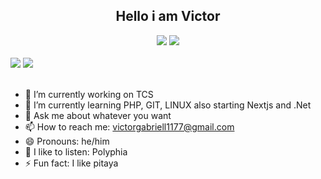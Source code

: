 <!DOCTYPE html>
<html lang="en">
<head>
    <meta charset="UTF-8">
    <meta http-equiv="X-UA-Compatible" content="IE=edge">
    <meta name="viewport" content="width=device-width, initial-scale=1.0">
</head>
<body>
    <div align="center">
        <h2 align="center"> Hello i am Victor </h2>
    </div>
    <div align = "center">
        <img src="https://github-readme-stats.vercel.app/api?username=voctif&show_icons=true&theme=transparent&hide_border=true">
        <a href=""><img src="https://github-readme-stats.vercel.app/api/top-langs/?username=voctif&layout=compact&theme=transparent&hide_border=true"></a>
    </div>
    <div>
        <br>
        <a href="https://www.linkedin.com/in/victor-mota-m"><img src="https://img.shields.io/badge/LinkedIn-0077B5?style=for-the-badge&logo=linkedin&logoColor=white&hide_border=true"></a>
        <a href="mailto:victorgabriell1177@gmail.com?subject=subject text"><img src="https://img.shields.io/badge/Gmail-D14836?style=for-the-badge&logo=gmail&logoColor=white"></a>
        <br><br>
    </div>
</body>
</html>

- 🔭 I’m currently working on TCS
- 🌱 I’m currently learning PHP, GIT, LINUX also starting Nextjs and .Net
- 💬 Ask me about whatever you want
- 📫 How to reach me: victorgabriell1177@gmail.com
- 😄 Pronouns: he/him
- 🎼 I like to listen: Polyphia 
- ⚡ Fun fact: I like pitaya

